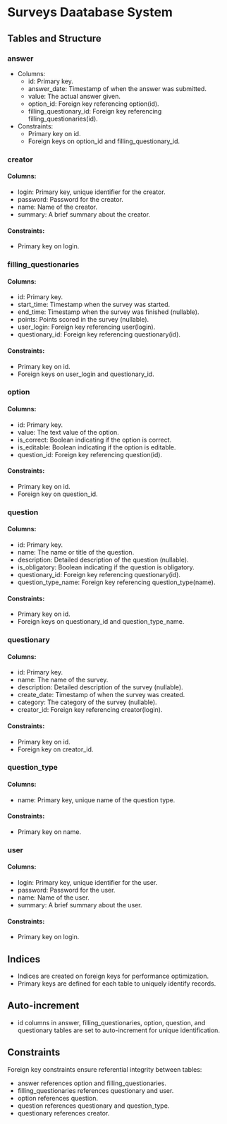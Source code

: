 # Surveys Daatabase System

## Tables and Structure

### answer

- Columns:
  - id: Primary key.
  - answer_date: Timestamp of when the answer was submitted.
  - value: The actual answer given.
  - option_id: Foreign key referencing option(id).
  - filling_questionary_id: Foreign key referencing filling_questionaries(id).
- Constraints:
  - Primary key on id.
  - Foreign keys on option_id and filling_questionary_id.

### creator

#### Columns:
- login: Primary key, unique identifier for the creator.
- password: Password for the creator.
- name: Name of the creator.
- summary: A brief summary about the creator.
#### Constraints:
- Primary key on login.

### filling_questionaries

#### Columns:
- id: Primary key.
- start_time: Timestamp when the survey was started.
- end_time: Timestamp when the survey was finished (nullable).
- points: Points scored in the survey (nullable).
- user_login: Foreign key referencing user(login).
- questionary_id: Foreign key referencing questionary(id).
#### Constraints:
- Primary key on id.
- Foreign keys on user_login and questionary_id.

### option

#### Columns:
- id: Primary key.
- value: The text value of the option.
- is_correct: Boolean indicating if the option is correct.
- is_editable: Boolean indicating if the option is editable.
- question_id: Foreign key referencing question(id).
#### Constraints:
- Primary key on id.
- Foreign key on question_id.

### question

#### Columns:
- id: Primary key.
- name: The name or title of the question.
- description: Detailed description of the question (nullable).
- is_obligatory: Boolean indicating if the question is obligatory.
- questionary_id: Foreign key referencing questionary(id).
- question_type_name: Foreign key referencing question_type(name).
#### Constraints:
- Primary key on id.
- Foreign keys on questionary_id and question_type_name.

### questionary

#### Columns:
- id: Primary key.
- name: The name of the survey.
- description: Detailed description of the survey (nullable).
- create_date: Timestamp of when the survey was created.
- category: The category of the survey (nullable).
- creator_id: Foreign key referencing creator(login).
#### Constraints:
- Primary key on id.
- Foreign key on creator_id.

### question_type

#### Columns:
- name: Primary key, unique name of the question type.
#### Constraints:
- Primary key on name.

### user

#### Columns:
- login: Primary key, unique identifier for the user.
- password: Password for the user.
- name: Name of the user.
- summary: A brief summary about the user.
#### Constraints:
- Primary key on login.

## Indices
- Indices are created on foreign keys for performance optimization.
- Primary keys are defined for each table to uniquely identify records.
  
## Auto-increment
- id columns in answer, filling_questionaries, option, question, and questionary tables are set to auto-increment for unique identification.
  
## Constraints
Foreign key constraints ensure referential integrity between tables:
- answer references option and filling_questionaries.
- filling_questionaries references questionary and user.
- option references question.
- question references questionary and question_type.
- questionary references creator.
